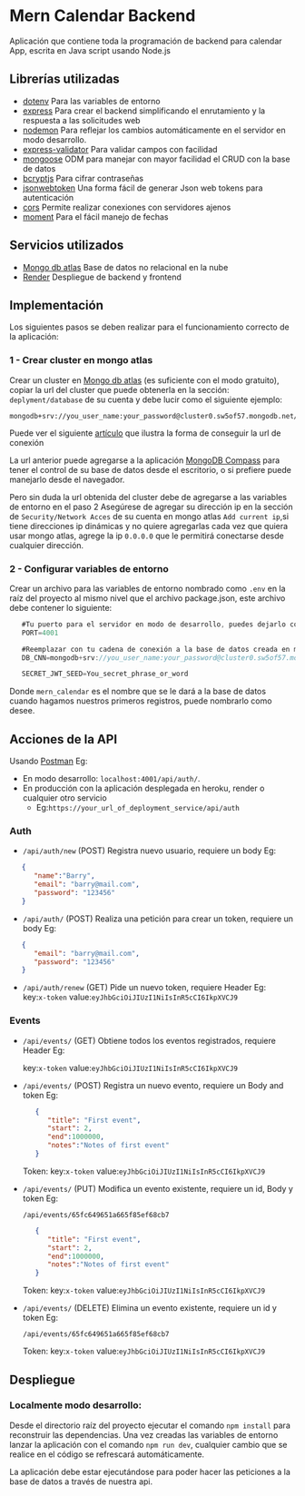 # Mern Calendar Backend

Aplicación que contiene toda la programación de backend para calendar App, escrita en Java script usando Node.js 

## Librerías utilizadas
* [dotenv](https://www.npmjs.com/package/dotenv) Para las variables de entorno
* [express](https://www.npmjs.com/package/express) Para crear el backend simplificando el enrutamiento y la respuesta a las solicitudes web
* [nodemon](https://www.npmjs.com/package/nodemon) Para reflejar  los cambios automáticamente en el servidor en modo desarrollo.
* [express-validator](https://www.npmjs.com/package/express-validator) Para validar campos con facilidad
* [mongoose](https://www.npmjs.com/package/mongoose) ODM para manejar con mayor facilidad el CRUD con la base de datos
* [bcryptjs](https://www.npmjs.com/package/bcryptjs) Para cifrar contraseñas
* [jsonwebtoken](https://www.npmjs.com/package/jsonwebtoken) Una forma fácil de generar Json web tokens para autenticación
* [cors](https://www.npmjs.com/package/cors) Permite realizar conexiones con servidores ajenos
* [moment](https://www.npmjs.com/package/moment) Para el fácil manejo de fechas

## Servicios utilizados
* [Mongo db atlas](https://www.mongodb.com/es/cloud/atlas/lp/try4) Base de datos no relacional en la nube
* [Render](https://render.com/) Despliegue de backend y frontend

## Implementación

Los siguientes pasos se deben realizar para el funcionamiento correcto de la aplicación:

### 1 - Crear cluster en mongo atlas
   Crear un cluster en [Mongo db atlas](https://www.mongodb.com/es/cloud/atlas/lp/try4) 
   (es suficiente con el modo gratuito), copiar la url del cluster que puede obtenerla en la sección: ```deplyment/database``` de su cuenta y debe lucir como el siguiente ejemplo: 

   ```
   mongodb+srv://you_user_name:your_password@cluster0.sw5of57.mongodb.net/
   
   ```
   Puede ver el siguiente [artículo](https://medium.com/@sergio13prez/connecting-to-mongodb-atlas-d1381f184369) que ilustra la forma de conseguir la url de conexión

   La url anterior puede agregarse a la aplicación [MongoDB Compass](https://www.mongodb.com/es/products/tools/compass) para tener el control de su base de datos desde el escritorio, o si prefiere puede manejarlo desde el navegador.
   
   Pero sin duda la url obtenida del cluster debe de agregarse a las variables de entorno en el paso 2
   Asegúrese de agregar su dirección ip en la sección de ```Security/Network Acces``` de su cuenta en mongo atlas ```Add current ip```,si tiene direcciones ip dinámicas y no quiere agregarlas cada vez que quiera usar mongo atlas, agrege la ip ```0.0.0.0``` que le permitirá conectarse desde cualquier dirección.
   
### 2 - Configurar variables de entorno

 Crear un archivo para las variables de entorno nombrado como ```.env``` en la raíz del proyecto al mismo nivel que el archivo package.json, este archivo debe contener lo siguiente:
 ```javascript
    #Tu puerto para el servidor en modo de desarrollo, puedes dejarlo como está
    PORT=4001 

    #Reemplazar con tu cadena de conexión a la base de datos creada en mongo atlas 
    DB_CNN=mongodb+srv://you_user_name:your_password@cluster0.sw5of57.mongodb.net/mern_calendar.

    SECRET_JWT_SEED=You_secret_phrase_or_word
 
 ```
   Donde ```mern_calendar``` es el nombre que se le dará a la base de datos cuando hagamos nuestros primeros registros, puede nombrarlo como desee.

 ## Acciones de la API
 Usando [Postman](https://www.postman.com/) Eg:</br>
  * En modo desarrollo: ```localhost:4001/api/auth/```.
  * En producción con la aplicación desplegada en heroku, render o cualquier otro servicio 
    - Eg:```https://your_url_of_deployment_service/api/auth```

 ### Auth
   * ```/api/auth/new``` (POST) Registra nuevo usuario, requiere un body Eg:
   ```json
      {
         "name":"Barry",
         "email": "barry@mail.com",
         "password": "123456"
      }
   ```
   * ```/api/auth/``` (POST) Realiza una petición para crear un token, requiere un body Eg:
   ```json
      {
         "email": "barry@mail.com",
         "password": "123456"
      }
   ``` 
   * ```/api/auth/renew``` (GET) Pide un nuevo token, requiere Header Eg:</br>
   key:```x-token``` value:```eyJhbGciOiJIUzI1NiIsInR5cCI6IkpXVCJ9```


 ### Events
   * ```/api/events/``` (GET) Obtiene todos los eventos registrados, requiere Header Eg:</br>

      key:```x-token``` value:```eyJhbGciOiJIUzI1NiIsInR5cCI6IkpXVCJ9```

 
   * ```/api/events/``` (POST)  Registra un nuevo evento, requiere un Body and token Eg:
      ```json
         {
            "title": "First event",
            "start": 2,
            "end":1000000,
            "notes":"Notes of first event"
         }
      ``` 
      Token: key:```x-token``` value:```eyJhbGciOiJIUzI1NiIsInR5cCI6IkpXVCJ9```


   * ```/api/events/``` (PUT)  Modifica un evento existente, requiere un id, Body y token Eg:

      ```/api/events/65fc649651a665f85ef68cb7```

      ```json
         {
            "title": "First event",
            "start": 2,
            "end":1000000,
            "notes":"Notes of first event"
         }
      ``` 
      Token: key:```x-token``` value:```eyJhbGciOiJIUzI1NiIsInR5cCI6IkpXVCJ9```


   * ```/api/events/``` (DELETE)  Elimina un evento existente, requiere un id y token Eg:

      ```/api/events/65fc649651a665f85ef68cb7```

      Token: key:```x-token``` value:```eyJhbGciOiJIUzI1NiIsInR5cCI6IkpXVCJ9```
   
 ## Despliegue

 ### Localmente modo desarrollo:

Desde el directorio raíz del proyecto ejecutar el comando ```npm install``` para reconstruir las dependencias. 
Una vez creadas las variables de entorno lanzar la aplicación con el comando ```npm run dev```, cualquier cambio que se realice en el código se refrescará automáticamente.

La aplicación debe estar ejecutándose para poder hacer las peticiones a la base de datos a través de nuestra api. 


